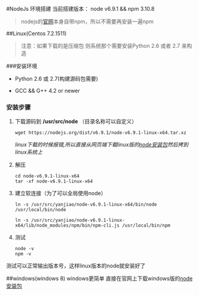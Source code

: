 #NodeJs 环境搭建
当前搭建版本： node v6.9.1 && npm 3.10.8

> nodejs的[官网](https://nodejs.org/en/)本身自带npm，所以不需要再安装一遍npm


##Linux(Centos 7.2.1511)
>注意：如果下载的是压缩包 则系统那个需要安装Python 2.6 或者 2.7 来构造

###安装环境
	
   * Python 2.6 或 2.7(构建源码包需要)
   
   * GCC && G++ 4.2 or newer
   
### 安装步骤
1. 下载源码到 **/usr/src/node** （目录名称可以自定义）
    
    `wget https://nodejs.org/dist/v6.9.1/node-v6.9.1-linux-x64.tar.xz`

	*linux下载的时候报错,所以直接从网页端下载linux版的[node安装包](https://nodejs.org/dist/v6.9.1/node-v6.9.1-linux-x64.tar.xz)然后拷到linux系统上*

2. 解压

    `cd node-v6.9.1-linux-x64`<br/>
    `tar -xf node-v6.9.1-linux-x64`
	
3.  建立软连接（为了可以全局使用node）
	
    `ln -s /usr/src/yanjiao/node-v6.9.1-linux-x64/bin/node  /usr/local/bin/node`<br/>
    
    `ln -s /usr/src/yanjiao/node-v6.9.1-linux-x64/lib/node_modules/npm/bin/npm-cli.js /usr/local/bin/npm`

4.  测试
	
	`node -v`<br/>
	`npm -v`

测试可以正常输出版本号，这样linux版本的node就安装好了

##windows(windows 8)
windows更简单 直接在官网上下载windows版的[node安装包](https://nodejs.org/dist/v6.9.1/node-v6.9.1-x64.msi)	
